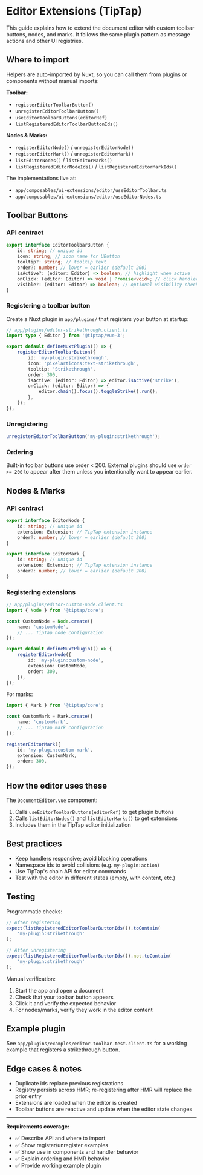 # Editor Extensions (TipTap)

This guide explains how to extend the document editor with custom toolbar buttons, nodes, and marks. It follows the same plugin pattern as message actions and other UI registries.

## Where to import

Helpers are auto-imported by Nuxt, so you can call them from plugins or components without manual imports:

**Toolbar:**

-   `registerEditorToolbarButton()`
-   `unregisterEditorToolbarButton()`
-   `useEditorToolbarButtons(editorRef)`
-   `listRegisteredEditorToolbarButtonIds()`

**Nodes & Marks:**

-   `registerEditorNode()` / `unregisterEditorNode()`
-   `registerEditorMark()` / `unregisterEditorMark()`
-   `listEditorNodes()` / `listEditorMarks()`
-   `listRegisteredEditorNodeIds()` / `listRegisteredEditorMarkIds()`

The implementations live at:

-   `app/composables/ui-extensions/editor/useEditorToolbar.ts`
-   `app/composables/ui-extensions/editor/useEditorNodes.ts`

## Toolbar Buttons

### API contract

```ts
export interface EditorToolbarButton {
    id: string; // unique id
    icon: string; // icon name for UButton
    tooltip?: string; // tooltip text
    order?: number; // lower = earlier (default 200)
    isActive?: (editor: Editor) => boolean; // highlight when active
    onClick: (editor: Editor) => void | Promise<void>; // click handler
    visible?: (editor: Editor) => boolean; // optional visibility check
}
```

### Registering a toolbar button

Create a Nuxt plugin in `app/plugins/` that registers your button at startup:

```ts
// app/plugins/editor-strikethrough.client.ts
import type { Editor } from '@tiptap/vue-3';

export default defineNuxtPlugin(() => {
    registerEditorToolbarButton({
        id: 'my-plugin:strikethrough',
        icon: 'pixelarticons:text-strikethrough',
        tooltip: 'Strikethrough',
        order: 300,
        isActive: (editor: Editor) => editor.isActive('strike'),
        onClick: (editor: Editor) => {
            editor.chain().focus().toggleStrike().run();
        },
    });
});
```

### Unregistering

```ts
unregisterEditorToolbarButton('my-plugin:strikethrough');
```

### Ordering

Built-in toolbar buttons use order < 200. External plugins should use `order >= 200` to appear after them unless you intentionally want to appear earlier.

## Nodes & Marks

### API contract

```ts
export interface EditorNode {
    id: string; // unique id
    extension: Extension; // TipTap extension instance
    order?: number; // lower = earlier (default 200)
}

export interface EditorMark {
    id: string; // unique id
    extension: Extension; // TipTap extension instance
    order?: number; // lower = earlier (default 200)
}
```

### Registering extensions

```ts
// app/plugins/editor-custom-node.client.ts
import { Node } from '@tiptap/core';

const CustomNode = Node.create({
    name: 'customNode',
    // ... TipTap node configuration
});

export default defineNuxtPlugin(() => {
    registerEditorNode({
        id: 'my-plugin:custom-node',
        extension: CustomNode,
        order: 300,
    });
});
```

For marks:

```ts
import { Mark } from '@tiptap/core';

const CustomMark = Mark.create({
    name: 'customMark',
    // ... TipTap mark configuration
});

registerEditorMark({
    id: 'my-plugin:custom-mark',
    extension: CustomMark,
    order: 300,
});
```

## How the editor uses these

The `DocumentEditor.vue` component:

1. Calls `useEditorToolbarButtons(editorRef)` to get plugin buttons
2. Calls `listEditorNodes()` and `listEditorMarks()` to get extensions
3. Includes them in the TipTap editor initialization

## Best practices

-   Keep handlers responsive; avoid blocking operations
-   Namespace ids to avoid collisions (e.g. `my-plugin:action`)
-   Use TipTap's chain API for editor commands
-   Test with the editor in different states (empty, with content, etc.)

## Testing

Programmatic checks:

```ts
// After registering
expect(listRegisteredEditorToolbarButtonIds()).toContain(
    'my-plugin:strikethrough'
);

// After unregistering
expect(listRegisteredEditorToolbarButtonIds()).not.toContain(
    'my-plugin:strikethrough'
);
```

Manual verification:

1. Start the app and open a document
2. Check that your toolbar button appears
3. Click it and verify the expected behavior
4. For nodes/marks, verify they work in the editor content

## Example plugin

See `app/plugins/examples/editor-toolbar-test.client.ts` for a working example that registers a strikethrough button.

## Edge cases & notes

-   Duplicate ids replace previous registrations
-   Registry persists across HMR; re-registering after HMR will replace the prior entry
-   Extensions are loaded when the editor is created
-   Toolbar buttons are reactive and update when the editor state changes

---

**Requirements coverage:**

-   ✅ Describe API and where to import
-   ✅ Show register/unregister examples
-   ✅ Show use in components and handler behavior
-   ✅ Explain ordering and HMR behavior
-   ✅ Provide working example plugin
